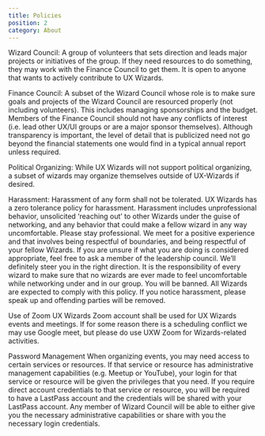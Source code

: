 ```yaml
---
title: Policies
position: 2
category: About
---
```


Wizard Council:
A group of volunteers that sets direction and leads major projects or initiatives of the group. If they need resources to do something, they may work with the Finance Council to get them. It is open to anyone that wants to actively contribute to UX Wizards.

Finance Council:
A subset of the Wizard Council whose role is to make sure goals and projects of the Wizard Council are resourced properly (not including volunteers). This includes managing sponsorships and the budget. Members of the Finance Council should not have any conflicts of interest (i.e. lead other UX/UI groups or are a major sponsor themselves). Although transparency is important, the level of detail that is publicized need not go beyond the financial statements one would find in a typical annual report unless required.

Political Organizing:
While UX Wizards will not support political organizing, a subset of wizards may organize themselves outside of UX-Wizards if desired.

Harassment:
Harassment of any form shall not be tolerated. UX Wizards has a zero tolerance policy for harassment. Harassment includes unprofessional behavior, unsolicited ‘reaching out’ to other Wizards under the guise of networking, and any behavior that could make a fellow wizard in any way uncomfortable. Please stay professional. We meet for a positive experience and that involves being respectful of boundaries, and being respectful of your fellow Wizards. If you are unsure if what you are doing is considered appropriate, feel free to ask a member of the leadership council. We’ll definitely steer you in the right direction. It is the responsibility of every wizard to make sure that no wizards are ever made to feel uncomfortable while networking under and in our group. You will be banned. All Wizards are expected to comply with this policy.
If you notice harassment, please speak up and offending parties will be removed.

Use of Zoom
UX Wizards Zoom account shall be used for UX Wizards events and meetings. If for some reason there is a scheduling conflict we may use Google meet, but please do use UXW Zoom for Wizards-related activities.

Password Management
When organizing events, you may need access to certain services or resources. If that service or resource has administrative management capabilities (e.g. Meetup or YouTube), your login for that service or resource will be given the privileges that you need. If you require direct account credentials to that service or resource, you will be required to have a LastPass account and the credentials will be shared with your LastPass account. Any member of Wizard Council will be able to either give you the necessary administrative capabilities or share with you the necessary login credentials.
